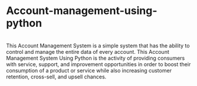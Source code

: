 # Account-management-using-python
\
This Account Management System is a simple system that has the ability to control and manage the entire data of every account. This Account Management System Using Python is the activity of providing consumers with service, support, and improvement opportunities in order to boost their consumption of a product or service while also increasing customer retention, cross-sell, and upsell chances.
